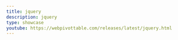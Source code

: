 ```yaml
---
title: jquery
description: jquery
type: showcase
youtube: https://webpivottable.com/releases/latest/jquery.html
---
```

